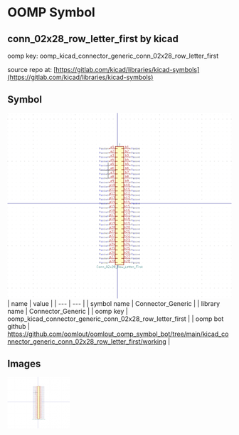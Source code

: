 # OOMP Symbol  
## conn_02x28_row_letter_first  by kicad  
  
oomp key: oomp_kicad_connector_generic_conn_02x28_row_letter_first  
  
source repo at: [https://gitlab.com/kicad/libraries/kicad-symbols](https://gitlab.com/kicad/libraries/kicad-symbols)  
## Symbol  
  
[![working.png](working_600.png)](working.png)  
| name | value | 
| --- | --- | 
| symbol name | Connector_Generic | 
| library name | Connector_Generic | 
| oomp key | oomp_kicad_connector_generic_conn_02x28_row_letter_first | 
| oomp bot github | https://github.com/oomlout/oomlout_oomp_symbol_bot/tree/main/kicad_connector_generic_conn_02x28_row_letter_first/working | 
## Images  
  
[![working.png](working_140.png)](working.png)  
